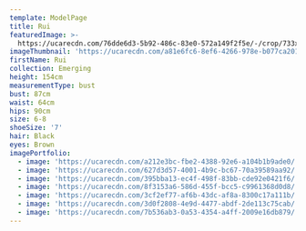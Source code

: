 ```yaml
---
template: ModelPage
title: Rui
featuredImage: >-
  https://ucarecdn.com/76dde6d3-5b92-486c-83e0-572a149f2f5e/-/crop/733x445/0,113/-/preview/
imageThumbnail: 'https://ucarecdn.com/a81e6fc6-8ef6-4266-978e-b077ca201366/'
firstName: Rui
collection: Emerging
height: 154cm
measurementType: bust
bust: 87cm
waist: 64cm
hips: 90cm
size: 6-8
shoeSize: '7'
hair: Black
eyes: Brown
imagePortfolio:
  - image: 'https://ucarecdn.com/a212e3bc-fbe2-4388-92e6-a104b1b9ade0/'
  - image: 'https://ucarecdn.com/627d3d57-4001-4b9c-bc67-70a39589aa92/'
  - image: 'https://ucarecdn.com/395bba13-ec4f-498f-83bb-cde92e0421f6/'
  - image: 'https://ucarecdn.com/8f3153a6-586d-455f-bcc5-c9961368d0d8/'
  - image: 'https://ucarecdn.com/3cf2ef77-af6b-43dc-af8a-8300c17a111b/'
  - image: 'https://ucarecdn.com/3d0f2808-4e9d-4477-abdf-2de113c75cab/'
  - image: 'https://ucarecdn.com/7b536ab3-0a53-4354-a4ff-2009e16db879/'
---
```


